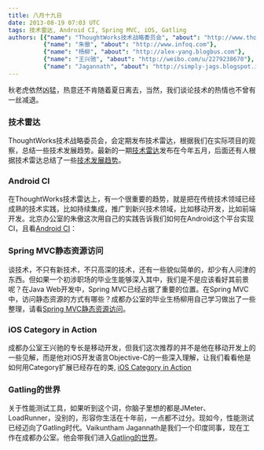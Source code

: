 ```yaml
---
title: 八月十九日
date: 2013-08-19 07:03 UTC
tags: 技术雷达, Android CI, Spring MVC, iOS, Gatling
authors: [{"name": "ThoughtWorks技术战略委员会", "about": "http://www.thoughtworks.com/radar"},
		  {"name": "朱傲", "about": "http://www.infoq.com"},
		  {"name": "杨柳", "about": "http://alex-yang.blogbus.com"},
		  {"name": "王兴驰", "about": "http://weibo.com/u/2279238670"},
		  {"name": "Jagannath", "about": "http://simply-jags.blogspot.in"} ]
---
```


秋老虎依然凶猛，热意还不肯随着夏日离去，当然，我们谈论技术的热情也不曾有一丝减退。

### 技术雷达
ThoughtWorks技术战略委员会，会定期发布技术雷达，根据我们在实际项目的观察，总结一些技术发展趋势。最新的一期[技术雷达](http://www.infoq.com/cn/articles/thoughtWorks-technology-radar)发布在今年五月，后面还有人根据技术雷达总结了一些[技术发展趋势](http://www.infoq.com/cn/news/2013/08/latest-technology-trends-radar)。

### Android CI
在ThoughtWorks技术雷达上，有一个很重要的趋势，就是把在传统技术领域已经成熟的技术实践，比如持续集成，推广到新兴技术领域，比如移动开发，比如前端开发。北京办公室的朱傲这次用自己的实践告诉我们如何在Android这个平台实现CI，且看[Android CI](http://www.infoq.com/cn/articles/realize-android-ci)：

### Spring MVC静态资源访问
谈技术，不只有新技术，不只高深的技术，还有一些貌似简单的，却少有人问津的东西。但如果一个初涉职场的毕业生能够深入其中，我们是不是应该看好其前景呢？在Java Web开发中，Spring MVC已经占据了重要的位置。在Spring MVC中，访问静态资源的方式有哪些？成都办公室的毕业生杨柳用自己学习做出了一些整理，请看[Spring MVC静态资源访问](http://alex-yang.blogbus.com/logs/235101201.html)。


### iOS Category in Action
成都办公室王兴驰的专长是移动开发，但我们这次推荐的并不是他在移动开发上的一些见解，而是他对iOS开发语言Objective-C的一些深入理解，让我们看看他是如何用Category扩展已经存在的类, [iOS Category in Action](http://regrecall.github.io/blog/2013/08/08/ios-category-in-action/) 


### Gatling的世界
关于性能测试工具，如果听到这个词，你脑子里想的都是JMeter、LoadRunner，没别的，形容你生活在十年前，一点都不过分。现如今，性能测试已经迈向了Gatling时代。Vaikuntham Jagannath是我们一个印度同事，现在工作在成都办公室。他会带我们进入[Gatling的世界](http://simply-jags.blogspot.in/2013/08/diy-tutorial-for-gatling-stress-tool.html)。


